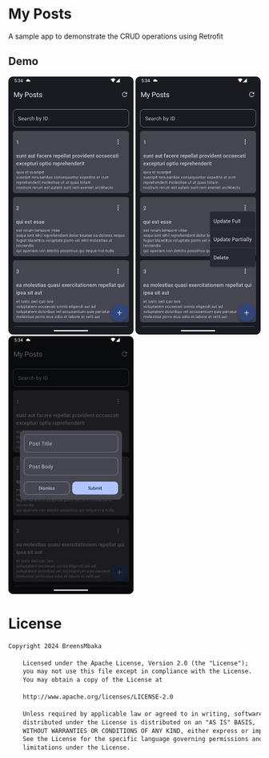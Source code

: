 # My Posts
A sample app to demonstrate the CRUD operations using Retrofit

## Demo
<p>
<img src="screenshots/image1.png" width="250"/>
<img src="screenshots/image2.png" width="250"/>
<img src="screenshots/image3.png" width="250"/>
</p>

# License
```xml
Copyright 2024 BreensMbaka

    Licensed under the Apache License, Version 2.0 (the "License");
    you may not use this file except in compliance with the License.
    You may obtain a copy of the License at

    http://www.apache.org/licenses/LICENSE-2.0

    Unless required by applicable law or agreed to in writing, software
    distributed under the License is distributed on an "AS IS" BASIS,
    WITHOUT WARRANTIES OR CONDITIONS OF ANY KIND, either express or implied.
    See the License for the specific language governing permissions and
    limitations under the License.
```  
  